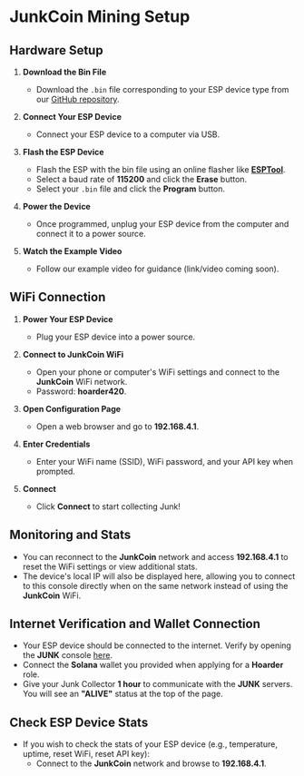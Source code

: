 # JunkCoin Mining Setup

## Hardware Setup

1. **Download the Bin File**  
   - Download the `.bin` file corresponding to your ESP device type from our [GitHub repository](#).

2. **Connect Your ESP Device**  
   - Connect your ESP device to a computer via USB.

3. **Flash the ESP Device**  
   - Flash the ESP with the bin file using an online flasher like **[ESPTool](https://espressif.github.io/esptool-js/)**.
   - Select a baud rate of **115200** and click the **Erase** button.
   - Select your `.bin` file and click the **Program** button.

4. **Power the Device**  
   - Once programmed, unplug your ESP device from the computer and connect it to a power source.

5. **Watch the Example Video**  
   - Follow our example video for guidance (link/video coming soon).

## WiFi Connection

1. **Power Your ESP Device**  
   - Plug your ESP device into a power source.

2. **Connect to JunkCoin WiFi**  
   - Open your phone or computer's WiFi settings and connect to the **JunkCoin** WiFi network.  
   - Password: **hoarder420**.

3. **Open Configuration Page**  
   - Open a web browser and go to **192.168.4.1**.

4. **Enter Credentials**  
   - Enter your WiFi name (SSID), WiFi password, and your API key when prompted.

5. **Connect**  
   - Click **Connect** to start collecting Junk!

## Monitoring and Stats

- You can reconnect to the **JunkCoin** network and access **192.168.4.1** to reset the WiFi settings or view additional stats.
- The device's local IP will also be displayed here, allowing you to connect to this console directly when on the same network instead of using the **JunkCoin** WiFi.

## Internet Verification and Wallet Connection

- Your ESP device should be connected to the internet. Verify by opening the **JUNK** console [here](https://junkcoin.lol/console).
- Connect the **Solana** wallet you provided when applying for a **Hoarder** role.
- Give your Junk Collector **1 hour** to communicate with the **JUNK** servers. You will see an **"ALIVE"** status at the top of the page.

## Check ESP Device Stats

- If you wish to check the stats of your ESP device (e.g., temperature, uptime, reset WiFi, reset API key):
  - Connect to the **JunkCoin** network and browse to **192.168.4.1**.

